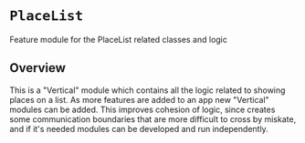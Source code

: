 # ``PlaceList``

Feature module for the PlaceList related classes and logic

## Overview

This is a "Vertical" module which contains all the logic related to showing places on a list. 
As more features are added to an app new "Vertical" modules can be added. 
This improves cohesion of logic, since creates some communication boundaries that are more difficult to cross by miskate, and if it's needed modules can be developed and run independently. 

